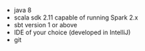 - java 8
- scala sdk 2.11 capable of running Spark 2.x
- sbt version 1 or above
- IDE of your choice (developed in IntelliJ)
- git
